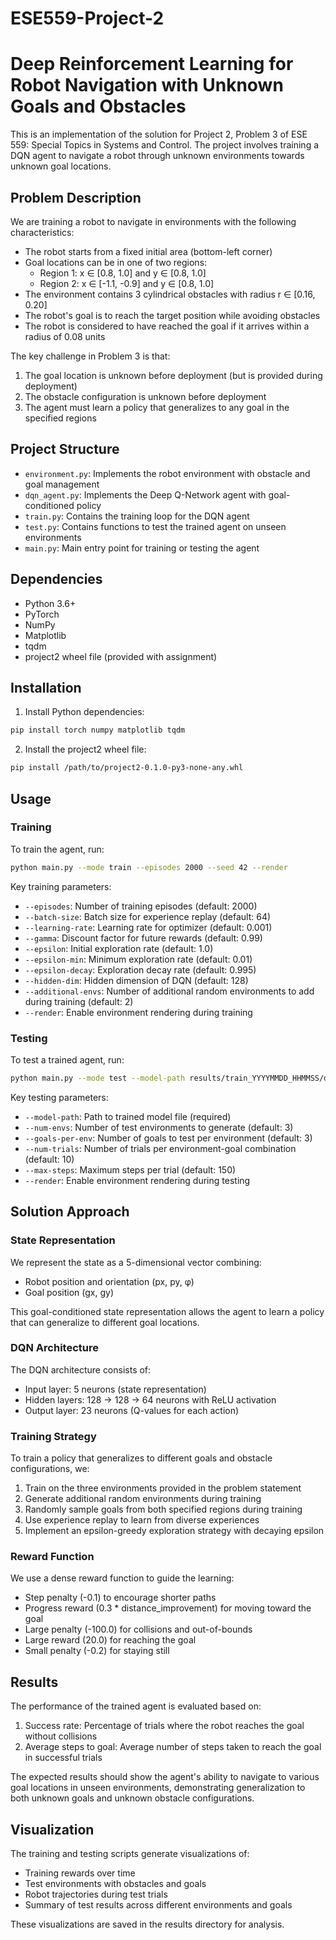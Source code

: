 # ESE559-Project-2

# Deep Reinforcement Learning for Robot Navigation with Unknown Goals and Obstacles

This is an implementation of the solution for Project 2, Problem 3 of ESE 559: Special Topics in Systems and Control. The project involves training a DQN agent to navigate a robot through unknown environments towards unknown goal locations.

## Problem Description

We are training a robot to navigate in environments with the following characteristics:
- The robot starts from a fixed initial area (bottom-left corner)
- Goal locations can be in one of two regions:
  - Region 1: x ∈ [0.8, 1.0] and y ∈ [0.8, 1.0]
  - Region 2: x ∈ [-1.1, -0.9] and y ∈ [0.8, 1.0]
- The environment contains 3 cylindrical obstacles with radius r ∈ [0.16, 0.20]
- The robot's goal is to reach the target position while avoiding obstacles
- The robot is considered to have reached the goal if it arrives within a radius of 0.08 units

The key challenge in Problem 3 is that:
1. The goal location is unknown before deployment (but is provided during deployment)
2. The obstacle configuration is unknown before deployment
3. The agent must learn a policy that generalizes to any goal in the specified regions

## Project Structure

- `environment.py`: Implements the robot environment with obstacle and goal management
- `dqn_agent.py`: Implements the Deep Q-Network agent with goal-conditioned policy
- `train.py`: Contains the training loop for the DQN agent
- `test.py`: Contains functions to test the trained agent on unseen environments
- `main.py`: Main entry point for training or testing the agent

## Dependencies

- Python 3.6+
- PyTorch
- NumPy
- Matplotlib
- tqdm
- project2 wheel file (provided with assignment)

## Installation

1. Install Python dependencies:
```bash
pip install torch numpy matplotlib tqdm
```

2. Install the project2 wheel file:
```bash
pip install /path/to/project2-0.1.0-py3-none-any.whl
```

## Usage

### Training

To train the agent, run:

```bash
python main.py --mode train --episodes 2000 --seed 42 --render
```

Key training parameters:
- `--episodes`: Number of training episodes (default: 2000)
- `--batch-size`: Batch size for experience replay (default: 64)
- `--learning-rate`: Learning rate for optimizer (default: 0.001)
- `--gamma`: Discount factor for future rewards (default: 0.99)
- `--epsilon`: Initial exploration rate (default: 1.0)
- `--epsilon-min`: Minimum exploration rate (default: 0.01)
- `--epsilon-decay`: Exploration decay rate (default: 0.995)
- `--hidden-dim`: Hidden dimension of DQN (default: 128)
- `--additional-envs`: Number of additional random environments to add during training (default: 2)
- `--render`: Enable environment rendering during training

### Testing

To test a trained agent, run:

```bash
python main.py --mode test --model-path results/train_YYYYMMDD_HHMMSS/dqn_model_final.pth --seed 123 --render
```

Key testing parameters:
- `--model-path`: Path to trained model file (required)
- `--num-envs`: Number of test environments to generate (default: 3)
- `--goals-per-env`: Number of goals to test per environment (default: 3)
- `--num-trials`: Number of trials per environment-goal combination (default: 10)
- `--max-steps`: Maximum steps per trial (default: 150)
- `--render`: Enable environment rendering during testing

## Solution Approach

### State Representation

We represent the state as a 5-dimensional vector combining:
- Robot position and orientation (px, py, φ)
- Goal position (gx, gy)

This goal-conditioned state representation allows the agent to learn a policy that can generalize to different goal locations.

### DQN Architecture

The DQN architecture consists of:
- Input layer: 5 neurons (state representation)
- Hidden layers: 128 → 128 → 64 neurons with ReLU activation
- Output layer: 23 neurons (Q-values for each action)

### Training Strategy

To train a policy that generalizes to different goals and obstacle configurations, we:
1. Train on the three environments provided in the problem statement
2. Generate additional random environments during training
3. Randomly sample goals from both specified regions during training
4. Use experience replay to learn from diverse experiences
5. Implement an epsilon-greedy exploration strategy with decaying epsilon

### Reward Function

We use a dense reward function to guide the learning:
- Step penalty (-0.1) to encourage shorter paths
- Progress reward (0.3 * distance_improvement) for moving toward the goal
- Large penalty (-100.0) for collisions and out-of-bounds
- Large reward (20.0) for reaching the goal
- Small penalty (-0.2) for staying still

## Results

The performance of the trained agent is evaluated based on:
1. Success rate: Percentage of trials where the robot reaches the goal without collisions
2. Average steps to goal: Average number of steps taken to reach the goal in successful trials

The expected results should show the agent's ability to navigate to various goal locations in unseen environments, demonstrating generalization to both unknown goals and unknown obstacle configurations.

## Visualization

The training and testing scripts generate visualizations of:
- Training rewards over time
- Test environments with obstacles and goals
- Robot trajectories during test trials
- Summary of test results across different environments and goals

These visualizations are saved in the results directory for analysis.